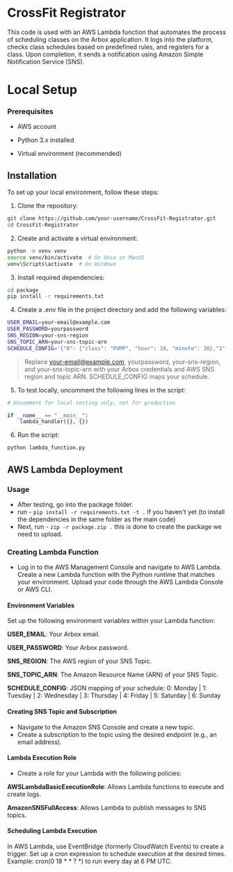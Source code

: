 # CrossFit Registrator

This code is used with an AWS Lambda function that automates the process of scheduling classes on the Arbox application. It logs into the platform, checks class schedules based on predefined rules, and registers for a class. Upon completion, it sends a notification using Amazon Simple Notification Service (SNS).


# Local Setup

### Prerequisites


* AWS account

* Python 3.x installed

* Virtual environment (recommended)


## Installation

To set up your local environment, follow these steps:



1. Clone the repository:


```bash
git clone https://github.com/your-username/CrossFit-Registrator.git
cd CrossFit-Registrator
```

2. Create and activate a virtual environment:


```bash
python -m venv venv
source venv/bin/activate  # On Unix or MacOS
venv\Scripts\activate  # On Windows
```

3. Install required dependencies:


```bash
cd package
pip install -r requirements.txt
```

4. Create a .env file in the project directory and add the following variables:


```bash
USER_EMAIL=your-email@example.com
USER_PASSWORD=yourpassword
SNS_REGION=your-sns-region
SNS_TOPIC_ARN=your-sns-topic-arn
SCHEDULE_CONFIG='{"0": {"class": "PUMP", "hour": 18, "minute": 30},"1": {"class": "PUMP", "hour": 18, "minute": 0},"3": {"class": "Weightlifting", "hour": 17, "minute": 30}}' //This is just an example, this will sign you up to Pump on Monday at 18:30, Pump on Tuesday at 18:00 and Weightlifting at 17:30
```

> Replace your-email@example.com, yourpassword, your-sns-region, and your-sns-topic-arn with your Arbox credentials and AWS SNS region and topic ARN.
> SCHEDULE_CONFIG maps your schedule.


5. To test locally, uncomment the following lines in the script:


```python
# Uncomment for local testing only, not for production

if __name__ == "__main__":
    lambda_handler({}, {})
```
6. Run the script:


```bash
python lambda_function.py
```

## AWS Lambda Deployment

### Usage

* After testing, go into the package folder.
* run - ```pip install -r requirements.txt -t .``` If you haven't yet (to install the dependencies in the same folder as the main code)
* Next, run - ```zip -r package.zip .``` this is done to create the package we need to upload.

### Creating Lambda Function

* Log in to the AWS Management Console and navigate to AWS Lambda.
Create a new Lambda function with the Python runtime that matches your environment.
Upload your code through the AWS Lambda Console or AWS CLI.

#### Environment Variables

Set up the following environment variables within your Lambda function:



**USER_EMAIL**: Your Arbox email.

**USER_PASSWORD**: Your Arbox password.

**SNS_REGION**: The AWS region of your SNS Topic.

**SNS_TOPIC_ARN**: The Amazon Resource Name (ARN) of your SNS Topic.

**SCHEDULE_CONFIG**: JSON mapping of your schedule:     0: Monday | 1: Tuesday | 2: Wednesday | 3: Thursday | 4: Friday | 5: Saturday | 6: Sunday

#### Creating SNS Topic and Subscription

* Navigate to the Amazon SNS Console and create a new topic.
* Create a subscription to the topic using the desired endpoint (e.g., an email address).

#### Lambda Execution Role

* Create a role for your Lambda with the following policies:


**AWSLambdaBasicExecutionRole**: Allows Lambda functions to execute and create logs.

**AmazonSNSFullAccess**: Allows Lambda to publish messages to SNS topics.


#### Scheduling Lambda Execution

In AWS Lambda, use EventBridge (formerly CloudWatch Events) to create a trigger.
Set up a cron expression to schedule execution at the desired times. Example: cron(0 18 * * ? *) to run every day at 6 PM UTC.

